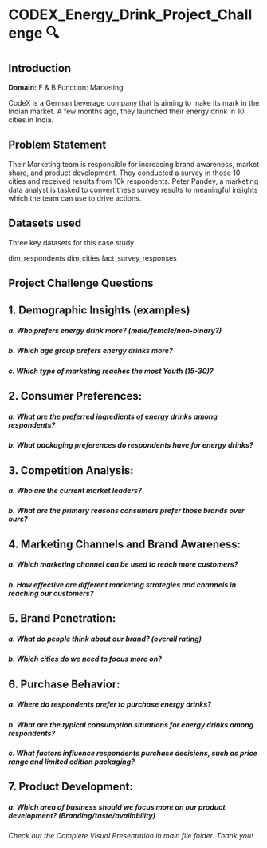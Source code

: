 # CODEX_Energy_Drink_Project_Challenge 🔍

## Introduction

**Domain:** F & B Function: Marketing

CodeX is a German beverage company that is aiming to make its mark in the Indian market. A few months ago, they launched their energy drink in 10 cities in India.

## Problem Statement
Their Marketing team is responsible for increasing brand awareness, market share, and product development. They conducted a survey in those 10 cities and received results from 10k respondents. Peter Pandey, a marketing data analyst is tasked to convert these survey results to meaningful insights which the team can use to drive actions.

## Datasets used
Three key datasets for this case study

dim_respondents
dim_cities
fact_survey_responses

## Project Challenge Questions
                  
## 1. Demographic Insights (examples)
   ##### a. Who prefers energy drink more? (male/female/non-binary?)
   ##### b. Which age group prefers energy drinks more?
   ##### c. Which type of marketing reaches the most Youth (15-30)?

## 2. Consumer Preferences:
  ##### a. What are the preferred ingredients of energy drinks among respondents?
  ##### b. What packaging preferences do respondents have for energy drinks?

## 3. Competition Analysis:

  ##### a. Who are the current market leaders?
  ##### b. What are the primary reasons consumers prefer those brands over ours?

## 4. Marketing Channels and Brand Awareness:

  ##### a. Which marketing channel can be used to reach more customers?
  ##### b. How effective are different marketing strategies and channels in reaching our customers?

## 5. Brand Penetration:

  ##### a. What do people think about our brand? (overall rating)
  ##### b. Which cities do we need to focus more on?

## 6. Purchase Behavior: 

  ##### a. Where do respondents prefer to purchase energy drinks?
  ##### b. What are the typical consumption situations for energy drinks among respondents?
  ##### c. What factors influence respondents purchase decisions, such as price range and limited edition packaging?

## 7. Product Development:
   
  ##### a. Which area of business should we focus more on our product development? (Branding/taste/availability)
  
###### *Check out the Complete Visual Presentation in main file folder. Thank you!*
